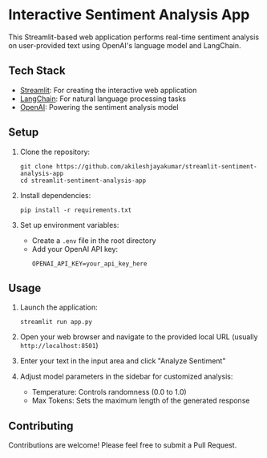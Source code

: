 # Interactive Sentiment Analysis App

This Streamlit-based web application performs real-time sentiment analysis on user-provided text using OpenAI's language model and LangChain.

## Tech Stack

- [Streamlit](https://streamlit.io/): For creating the interactive web application
- [LangChain](https://python.langchain.com/docs/get_started/introduction): For natural language processing tasks
- [OpenAI](https://platform.openai.com/docs/introduction): Powering the sentiment analysis model

## Setup

1. Clone the repository:
   ```
   git clone https://github.com/akileshjayakumar/streamlit-sentiment-analysis-app
   cd streamlit-sentiment-analysis-app
   ```

2. Install dependencies:
   ```
   pip install -r requirements.txt
   ```

3. Set up environment variables:
   - Create a `.env` file in the root directory
   - Add your OpenAI API key:
     ```
     OPENAI_API_KEY=your_api_key_here
     ```

## Usage

1. Launch the application:
   ```
   streamlit run app.py
   ```

2. Open your web browser and navigate to the provided local URL (usually `http://localhost:8501`)

3. Enter your text in the input area and click "Analyze Sentiment"

4. Adjust model parameters in the sidebar for customized analysis:
   - Temperature: Controls randomness (0.0 to 1.0)
   - Max Tokens: Sets the maximum length of the generated response

## Contributing

Contributions are welcome! Please feel free to submit a Pull Request.
